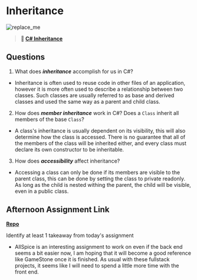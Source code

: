 # Inheritance

![replace_me](https://codeworks.blob.core.windows.net/public/assets/img/illustrations/placeholder.svg)

> **📖 [C# Inheritance](https://codeworksacademy.com/fs-student-guide/resources/wk10/04-Inheritance)**

## Questions

1. What does ***inheritance*** accomplish for us in C#?

- Inheritance is often used to reuse code in other files of an application, however it is more often used to describe a relationship between two classes. Such classes are usually referred to as base and derived classes and used the same way as a parent and child class.

2. How does ***member inheritance*** work in C#? Does a `Class` inherit all members of the base `Class`?

- A class's inheritance is usually dependent on its visibility, this will also determine how the class is accessed. There is no guarantee that all of the members of the class will be inherited either, and every class must declare its own constructor to be inheritable.

3. How does ***accessibility*** affect inheritance?

- Accessing a class can only be done if its members are visible to the parent class, this can be done by setting the class to private readonly. As long as the child is nested withing the parent, the child will be visible, even in a public class.

## Afternoon Assignment Link

**[Repo](https://github.com/doctorgrant99/<ASSIGNMENT_REPO>)**

Identify at least 1 takeaway from today's assignment

- AllSpice is an interesting assignment to work on even if the back end seems a bit easier now, I am hoping that it will become a good reference like GameStone once it is finished. As usual with these fullstack projects, it seems like I will need to spend a little more time with the front end.
